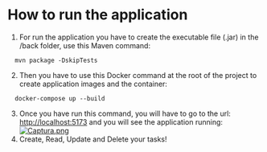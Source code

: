 # How to run the application
1. For run the application you have to create the executable file (.jar) in the /back folder, use this Maven command:
```shell
  mvn package -DskipTests
``` 
2. Then you have to use this Docker command at the root of the project to create application images and the container: 
```shell
  docker-compose up --build
```
3. Once you have run this command, you will have to go to the url: [http://localhost:5173](http://localhost:5173) and you will see the application running:
   [![Captura.png](https://i.postimg.cc/Bn42WQjd/Captura.png)](https://postimg.cc/4m2YVGb5)
4. Create, Read, Update and Delete your tasks!
